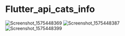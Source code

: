 # Flutter_api_cats_info
![Screenshot_1575448369](https://user-images.githubusercontent.com/49023331/70127712-3e9a1180-1684-11ea-8b2f-d24f80e48789.png)
![Screenshot_1575448387](https://user-images.githubusercontent.com/49023331/70127721-435ec580-1684-11ea-8720-b868bb19343d.png)
![Screenshot_1575448399](https://user-images.githubusercontent.com/49023331/70127730-45c11f80-1684-11ea-8c7b-7c4cec5f8914.png)
